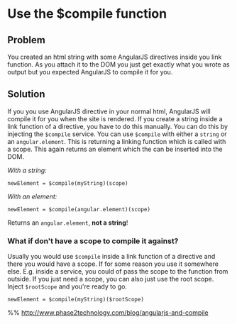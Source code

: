# Use the $compile function

## Problem

You created an html string with some AngularJS directives inside you link function. As you attach it to the DOM you
just get exactly what you wrote as output but you expected AngularJS to compile it for you.


## Solution

If you you use AngularJS directive in your normal html, AngularJS will compile it for you when the site is rendered.
If you create a string inside a link function of a directive, you have to do this manually. You can do this by
injecting the `$compile` service. You can use `$compile` with either a `string` or an `angular.element`. This is
returning a linking function which is called with a scope. This again returns an element which the can be inserted into the DOM.

*With a string:*
~~~
newElement = $compile(myString)(scope)
~~~

*With an element:*
~~~
newElement = $compile(angular.element)(scope)
~~~

Returns an `angular.element`, **not a string**!


### What if don't have a scope to compile it against?

Usually you would use `$compile` inside a link function of a directive and there you would have a scope. If for some
reason you use it somewhere else. E.g. inside a service, you could of pass the scope to the function from outside. If
 you just need a scope, you can also just use the root scope. Inject `$rootScope` and you're ready to go.

~~~
newElement = $compile(myString)($rootScope)
~~~

%% http://www.phase2technology.com/blog/angularjs-and-compile